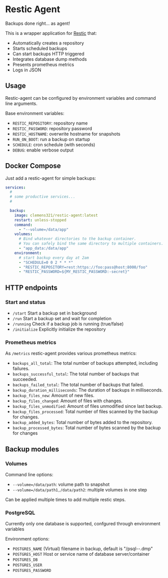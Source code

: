 # Restic Agent

Backups done right... as agent!

This is a wrapper application for [Restic](https://github.com/restic/restic/) that:

- Automatically creates a repository
- Starts scheduled backups
- Can start backups HTTP triggered
- Integrates database dump methods
- Presents prometheus metrics
- Logs in JSON

## Usage

Restic-agent can be configured by environment variables and command line arguments.

Base environment variables:

- `RESTIC_REPOSITORY`: repository name
- `RESTIC_PASSWORD`: repository password
- `RESTIC_HOSTNAME`: overwrite hostname for snapshots
- `RUN_ON_BOOT`: run a backup on startup
- `SCHEDULE`: cron schedule (with seconds)
- `DEBUG`: enable verbose output

## Docker Compose
Just add a restic-agent for simple backups:

```yml
services:
  #
  # some productive services...
  #

  backup:
    image: clemens321/restic-agent:latest
    restart: unless-stopped
    command:
      - "--volume=/data/app"
    volumes:
      # Bind whatever directories to the backup container.
      # You can safely bind the same directory to multiple containers.
      - "app_data:/data/app"
    environment:
      # start backup every day at 2am
      - "SCHEDULE=0 0 2 * * *"
      - "RESTIC_REPOSITORY=rest:https://foo:pass@host:8000/foo"
      - "RESTIC_PASSWORD=${MY_RESTIC_PASSWORD:-secret}"
```

## HTTP endpoints

### Start and status

- `/start` Start a backup set in background
- `/run` Start a backup set and wait for completion
- `/running` Check if a backup job is running (true/false)
- `/initialize` Explicitly initialize the repository

### Prometheus metrics

As `/metrics` restic-agent provides various prometheus metrics:

- `backups_all_total`: The total number of backups attempted, including failures.
- `backups_successful_total`: The total number of backups that succeeded.
- `backups_failed_total`: The total number of backups that failed.
- `backup_duration_milliseconds`: The duration of backups in milliseconds.
- `backup_files_new`: Amount of new files.
- `backup_files_changed`: Amount of files with changes.
- `backup_files_unmodified`: Amount of files unmodified since last backup.
- `backup_files_processed`: Total number of files scanned by the backup for changes.
- `backup_added_bytes`: Total number of bytes added to the repository.
- `backup_processed_bytes`: Total number of bytes scanned by the backup for changes

## Backup modules

### Volumes

Command line options:
- `--volume=/data/path`: volume path to snapshot
- `--volume=/data/path1,/data/path2`: multiple volumes in one step

Can be applied multiple times to add multiple restic steps.

### PostgreSQL

Currently only one database is supported, confgured through environment variables

Environment options:
- `POSTGRES_NAME` (Virtual) filename in backup, default is "/psql-<host>-<database>.dmp"
- `POSTGRES_HOST` Host or service name of database server/container
- `POSTGRES_DB`
- `POSTGRES_USER`
- `POSTGRES_PASSWORD`
